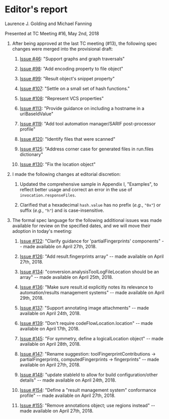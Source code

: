 # Editor's report

Laurence J. Golding and Michael Fanning

Presented at TC Meeting #16, May 2nd, 2018

1. After being approved at the last TC meeting (#13), the following spec changes were merged into the provisional draft:

    1. [Issue #46](https://github.com/oasis-tcs/sarif-spec/issues/46): "Support graphs and graph traversals"

    1. [Issue #98](https://github.com/oasis-tcs/sarif-spec/issues/98): "Add encoding property to file object"

    1. [Issue #99](https://github.com/oasis-tcs/sarif-spec/issues/99): "Result object's snippet property"

    1. [Issue #107](https://github.com/oasis-tcs/sarif-spec/issues/107): "Settle on a small set of hash functions."

    1. [Issue #108](https://github.com/oasis-tcs/sarif-spec/issues/108): "Represent VCS properties"

    1. [Issue #113](https://github.com/oasis-tcs/sarif-spec/issues/113): "Provide guidance on including a hostname in a uriBaseIdValue"

    1. [Issue #119](https://github.com/oasis-tcs/sarif-spec/issues/119): "Add tool automation manager/SARIF post-processor profile"

    1. [Issue #120](https://github.com/oasis-tcs/sarif-spec/issues/120): "Identify files that were scanned"

    1. [Issue #125](https://github.com/oasis-tcs/sarif-spec/issues/125): "Address corner case for generated files in run.files dictionary"

    1. [Issue #130](https://github.com/oasis-tcs/sarif-spec/issues/130): "Fix the location object"

1. I made the following changes at editorial discretion:

    1. Updated the comprehensive sample in Appendix I, "Examples", to reflect better usage and correct an error in the use of `invocation.responseFiles`.

    1. Clarified that a hexadecimal `hash.value` has no prefix (_e.g._, `"0x"`) or suffix (_e.g._, `"h"`) and is case-insensitive.

1. The formal spec language for the following additional issues was made available for review on the specified dates, and we will move their adoption in today's meeting:

    1. [Issue #122](https://github.com/oasis-tcs/sarif-spec/issues/122): "Clarify guidance for 'partialFingerprints' components" -- made available on April 27th, 2018.

    1. [Issue #126](https://github.com/oasis-tcs/sarif-spec/issues/126): "Add result.fingerprints array" -- made available on April 27th, 2018.

    1. [Issue #134](https://github.com/oasis-tcs/sarif-spec/issues/134): "conversion.analysisToolLogFileLocation should be an array" -- made available on April 25th, 2018.

    1. [Issue #136](https://github.com/oasis-tcs/sarif-spec/issues/155): "Make sure result.id explicitly notes its relevance to automation/results management systems" -- made available on April 29th, 2018.

    1. [Issue #137](https://github.com/oasis-tcs/sarif-spec/issues/137): "Support annotating image attachments" -- made available on April 24th, 2018.

    1. [Issue #139](https://github.com/oasis-tcs/sarif-spec/issues/139): "Don't require codeFlowLocation.location" -- made available on April 17th, 2018.

    1. [Issue #145](https://github.com/oasis-tcs/sarif-spec/issues/145): "For symmetry, define a logicalLocation object" -- made available on April 28th, 2018.

    1. [Issue #147](https://github.com/oasis-tcs/sarif-spec/issues/147): "Rename suggestion: toolFingerprintContributions -> partialFingerprints, computedFingerprints -> fingerprints" -- made available on April 27th, 2018.

    1. [Issue #148](https://github.com/oasis-tcs/sarif-spec/issues/148): "update stableId to allow for build configuration/other details" -- made available on April 24th, 2018.

    1. [Issue #154](https://github.com/oasis-tcs/sarif-spec/issues/154): "Define a "result management system" conformance profile" -- made available on April 27th, 2018.

    1. [Issue #155](https://github.com/oasis-tcs/sarif-spec/issues/155): "Remove annotations object; use regions instead" -- made available on April 27th, 2018.
